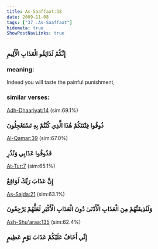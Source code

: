 ```yaml
---
title: As-Saaffaat:38
date: 2009-11-08
tags: ["37 .As-Saaffaat"]
hidemeta: true 
ShowPostNavLinks: true 
---
```

### إِنَّكُمْ لَذَائِقُو الْعَذَابِ الْأَلِيمِ
### meaning: 
Indeed you will taste the painful punishment,
### similar verses: 

[Adh-Dhaariyat:14](/51/14) (sim:69.1%)

### ذُوقُوا فِتْنَتَكُمْ هَٰذَا الَّذِي كُنْتُمْ بِهِ تَسْتَعْجِلُونَ

[Al-Qamar:39](/54/39) (sim:67.0%)

### فَذُوقُوا عَذَابِي وَنُذُرِ

[At-Tur:7](/52/7) (sim:65.1%)

### إِنَّ عَذَابَ رَبِّكَ لَوَاقِعٌ

[As-Sajda:21](/32/21) (sim:63.1%)

### وَلَنُذِيقَنَّهُمْ مِنَ الْعَذَابِ الْأَدْنَىٰ دُونَ الْعَذَابِ الْأَكْبَرِ لَعَلَّهُمْ يَرْجِعُونَ

[Ash-Shu'araa:135](/26/135) (sim:62.4%)

### إِنِّي أَخَافُ عَلَيْكُمْ عَذَابَ يَوْمٍ عَظِيمٍ

